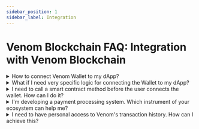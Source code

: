 ```yaml
---
sidebar_position: 1
sidebar_label: Integration
---
```


# Venom Blockchain FAQ: Integration with Venom Blockchain

<details>
<summary>
How to connect Venom Wallet to my dApp?
</summary>

The easiest way to connect your dApp to Venom Wallet is to use [Venom Connect](https://www.npmjs.com/package/venom-connect). It is a library that allows you to connect to Venom Wallet (both mobile and browser extension) and interact with it. This library provides you with a handy interface for building connect popup for our venom wallet and then gives us an interface for working with the venom network.

Check out [this](../build/development-guides/how-to-create-your-own-fungible-tip-3-token/venom-in-action/extend-our-tokensale-with-frontend.md#connecting-venom-wallet-to-your-app) paragraph of the frontend guide, that explains how to use venom-connect in your project. Moreover, you can check the final source code of this guide [here](https://github.com/venom-blockchain/guides/tree/master/tokensale-frontend).

You can read about all configuration options in venom-connect official [repository](https://github.com/web3sp/venom-connect). Also, it has an [example](https://github.com/web3sp/venom-connect/tree/main/examples/react).
</details>

<details>
<summary>
What if I need very specific logic for connecting the Wallet to my dApp?
</summary>

So, in this case, you can use the library that venom-connect has been built on [inpage-provider](https://github.com/broxus/everscale-inpage-provider) and [standalone-client](https://github.com/broxus/everscale-standalone-client) - basic libraries for interaction with the venom network, so you can build your system for wallet connection. Check the documentation for these libraries in its repositories for more information.

</details>

<details>
<summary>
I need to call a smart contract method before the user connects the wallet. How can I do it?
</summary>

You should use [standalone-client](https://github.com/broxus/everscale-standalone-client) as a fallback for [inpage-provider](https://github.com/broxus/everscale-inpage-provider). It allows you to call smart contract's get methods without sending any transactions. Library venom-connect also gives you access to the standalone interface. You can use [getStandalone](https://github.com/web3sp/venom-connect#getstandalone) method to achieve this. You can check [this](../build/development-guides/how-to-create-your-own-non-fungible-tip-4-token/venom-in-action/frontend-for-nft-auction.md) guide when we use the standalone-client from `getStandalone` method to get the current auction information.

</details>

<details>
<summary>
I'm developing a payment processing system. Which instrument of your ecosystem can help me?
</summary>

You can check [this](https://github.com/broxus/ever-wallet-api) project. It will help you with transaction indexing and payment processing. It is a REST API that allows you to get information about transactions and payments. It also allows you to create payment requests and get payment notifications. You can check the documentation for this project in its repository.

</details>

<details>
<summary>
I need to have personal access to Venom's transaction history. How can I achieve this?
</summary>

You can achieve this with two modules. Both of them, in fact, is a light node of Venom Blockchain, but it has some extra interfaces for you to process incoming blocks and transaction. One of them is [ton-indexer](https://github.com/broxus/ton-indexer) and the other one is [ton-kafka-producer](https://github.com/broxus/ton-kafka-producer). The first one uses rocksdb as storage for blockchain data storage, as you can see, works with Apache Kafka.

The main idea is ton-indexer was written with Rust so you should use the Rust ecosystem for your project - use ton-indexer as a module of your Rust project to operate with incoming blockchain data, analyze it and store parts of data you need somewhere. When you are using ton-kafka-producer, you can use whatever you want to read Kafka's topics, which will be filled with blockchain data constantly, but of course, you need to have the Apache Kafka cluster.

</details>
